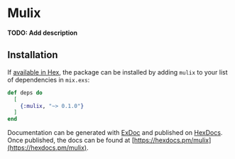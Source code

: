 # Mulix

**TODO: Add description**

## Installation

If [available in Hex](https://hex.pm/docs/publish), the package can be installed
by adding `mulix` to your list of dependencies in `mix.exs`:

```elixir
def deps do
  [
    {:mulix, "~> 0.1.0"}
  ]
end
```

Documentation can be generated with [ExDoc](https://github.com/elixir-lang/ex_doc)
and published on [HexDocs](https://hexdocs.pm). Once published, the docs can
be found at [https://hexdocs.pm/mulix](https://hexdocs.pm/mulix).

